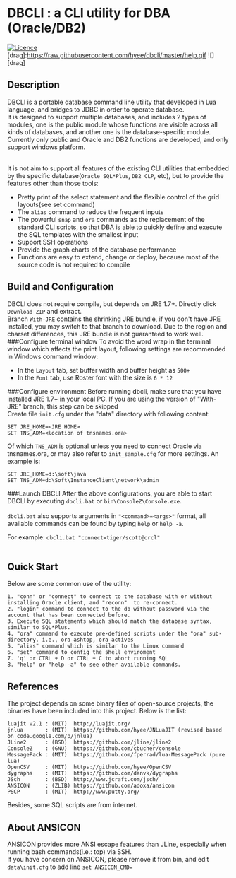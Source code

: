 
DBCLI : a CLI utility for DBA (Oracle/DB2)
=====================================================
[![Licence](http://img.shields.io/badge/Licence-MIT-brightgreen.svg)](https://en.wikipedia.org/wiki/MIT_License)
[drag]:https://raw.githubusercontent.com/hyee/dbcli/master/help.gif
![][drag]

Description
-----------------------

DBCLI is a portable database command line utility that developed in Lua language, and bridges to JDBC in order to operate database. <br/> 
It is designed to support multiple databases, and includes 2 types of modules, one is the public module whose functions are visible across all kinds of databases, and another one is the database-specific module.<br>
Currently only public and Oracle and DB2 functions are developed, and only support windows platform.<br><br>

It is not aim to support all features of the existing CLI utilities that embedded by the specific database(`Oracle SQL*Plus`, `DB2 CLP`, etc), but to provide the features other than those tools:<br>
* Pretty print of the select statement and the flexible control of the grid layouts(see set command)
* The `alias` command to reduce the frequent inputs
* The powerful `snap` and `ora` commands as the replacement of the standard CLI scripts, so that DBA is able to quickly define and execute the SQL templates with the smallest input
* Support SSH operations
* Provide the graph charts of the database performance
* Functions are easy to extend, change or deploy, because most of the source code is not required to compile


Build and Configuration
-----------------------
DBCLI does not require compile, but depends on JRE 1.7+. Directly click `Download ZIP` and extract.<br/> 
Branch `With-JRE` contains the shrinking JRE bundle, if you don't have JRE installed, you may switch to that branch to download. Due to the region and charset differences, this JRE bundle is not guaranteed to work well.<br/>
###Configure terminal window
To avoid the word wrap in the terminal window which affects the print layout, following settings are recommended in Windows command window:<br>
* In the `Layout` tab, set buffer width and buffer height as `500+`
* In the `Font` tab, use Roster font with the size is `6 * 12`

###Configure environment
Before running dbcli, make sure that you have installed JRE 1.7+ in your local PC. If you are using the version of "With-JRE" branch, this step can be skipped<br>
Create file `init.cfg` under the "data" directory with following content:
   
    SET JRE_HOME=<JRE HOME>
    SET TNS_ADM=<location of tnsnames.ora>
    
Of which `TNS_ADM` is optional unless you need to connect Oracle via tnsnames.ora, or may also refer to `init_sample.cfg` for more settings. An example is:
   
    SET JRE_HOME=d:\soft\java
    SET TNS_ADM=d:\Soft\InstanceClient\network\admin

###Launch DBCLI
After the above configurations, you are able to start DBCLI by executing `dbcli.bat` or `bin\ConsoleZ\Console.exe`.<br>    
`dbcli.bat` also supports arguments in `"<command>=<args>"` format, all available commands can be found by typing `help` or `help -a`.

For example: `dbcli.bat "connect=tiger/scott@orcl"`<br><br>

Quick Start
-----------------------
Below are some common use of the utility:<br>

    1. "conn" or "connect" to connect to the database with or without installing Oracle client, and "reconn"  to re-connect.
    2. "login" command to connect to the db without password via the account that has been connected before. 
    3. Execute SQL statements which should match the database syntax, similar to SQL*Plus.
    4. "ora" command to execute pre-defined scripts under the "ora" sub-directory. i.e., ora ashtop, ora actives
    5. "alias" command which is similar to the Linux command
    6. "set" command to config the shell enviroment
    7. 'q' or CTRL + D or CTRL + C to abort running SQL
    8. "help" or "help -a" to see other available commands.

References
-----------------------
The project depends on some binary files of open-source projects, the binaries have been included into this project.
Below is the list:<br>

    luajit v2.1 : (MIT)  http://luajit.org/
    jnlua       : (MIT)  https://github.com/hyee/JNLuaJIT (revised based on code.google.com/p/jnlua)
    JLine2      : (BSD)  https://github.com/jline/jline2
    ConsoleZ    : (GNU)  https://github.com/cbucher/console
    MessagePack : (MIT)  https://github.com/fperrad/lua-MessagePack (pure lua)
    OpenCSV     : (MIT)  https://github.com/hyee/OpenCSV
    dygraphs    : (MIT)  https://github.com/danvk/dygraphs
    JSch        : (BSD)  http://www.jcraft.com/jsch/
    ANSICON     : (ZLIB) https://github.com/adoxa/ansicon
    PSCP        : (MIT)  http://www.putty.org/
    

Besides, some SQL scripts are from internet.

About ANSICON
-----------------------
ANSICON provides more ANSI escape features than JLine, especially when running bash commands(i.e.: top) via SSH.<br/>
If you have concern on ANSICON, please remove it from bin, and edit `data\init.cfg` to add line `set ANSICON_CMD=`